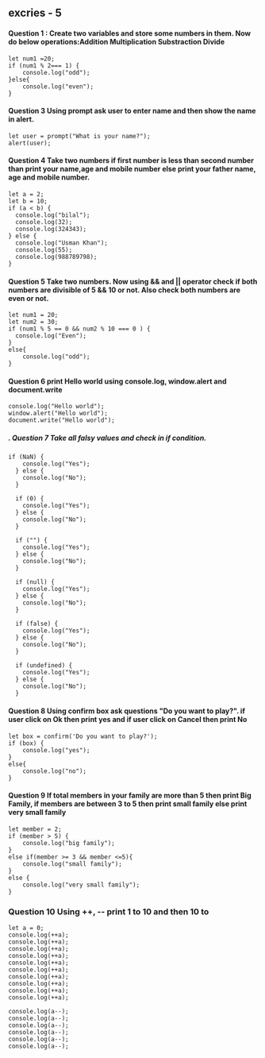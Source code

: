 ## excries - 5

#### Question 1 : Create two variables and store some numbers in them. Now do below operations:Addition Multiplication Substraction Divide

```
let num1 =20;
if (num1 % 2=== 1) {
    console.log("odd");
}else{
    console.log("even");
}

```
#### Question 3 Using prompt ask user to enter name and then show the name in alert. 

```
let user = prompt("What is your name?");
alert(user);
```

#### Question 4 Take two numbers if first number is less than second number than print your name,age and mobile number else print your father name, age and mobile number.


```
let a = 2;
let b = 10;
if (a < b) {
  console.log("bilal");
  console.log(32);
  console.log(324343);
} else {
  console.log("Usman Khan");
  console.log(55);
  console.log(988789798);
}
```
#### Question 5 Take two numbers.  Now using && and || operator check if both numbers are divisible of 5 && 10 or not. Also check both numbers are even or not.


```
let num1 = 20;
let num2 = 30;
if (num1 % 5 == 0 && num2 % 10 === 0 ) {
  console.log("Even");
}
else{
    console.log("odd");
}
```

#### Question 6 print Hello world using console.log, window.alert and document.write

```
console.log("Hello world");
window.alert("Hello world");
document.write("Hello world");
```
##### . Question 7 Take all falsy values and check in if condition.

```
if (NaN) {
    console.log("Yes");
  } else {
    console.log("No");
  }
  
  if (0) {
    console.log("Yes");
  } else {
    console.log("No");
  }
  
  if ("") {
    console.log("Yes");
  } else {
    console.log("No");
  }
  
  if (null) {
    console.log("Yes");
  } else {
    console.log("No");
  }
  
  if (false) {
    console.log("Yes");
  } else {
    console.log("No");
  }
  
  if (undefined) {
    console.log("Yes");
  } else {
    console.log("No");
  }
```
#### Question 8 Using confirm box ask questions "Do you want to play?".  if user click on Ok then print yes and if user click on Cancel then print No

```
let box = confirm('Do you want to play?');
if (box) {
    console.log("yes");
}
else{
    console.log("no");
}
```
#### Question 9 If total members in your family are more than 5 then print Big Family,  if members are between 3 to 5 then print small family else print very small family
```
let member = 2;
if (member > 5) {
    console.log("big family");
}
else if(member >= 3 && member <=5){
    console.log("small family");
}
else {
    console.log("very small family");
}

```
### Question 10 Using ++, -- print 1 to 10 and then 10 to 
```
let a = 0;
console.log(++a);
console.log(++a);
console.log(++a);
console.log(++a);
console.log(++a);
console.log(++a);
console.log(++a);
console.log(++a);
console.log(++a);
console.log(++a);

console.log(a--);
console.log(a--);
console.log(a--);
console.log(a--);
console.log(a--);
console.log(a--);
```

